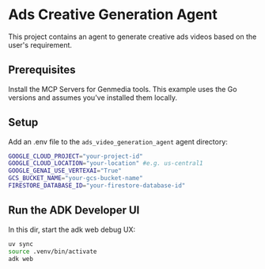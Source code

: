 # Ads Creative Generation Agent

This project contains an agent to generate creative ads videos based on the user's requirement.

## Prerequisites

Install the MCP Servers for Genmedia tools. This example uses the Go versions and assumes you've installed them locally.

## Setup

Add an .env file to the `ads_video_generation_agent` agent directory:

```bash
GOOGLE_CLOUD_PROJECT="your-project-id"
GOOGLE_CLOUD_LOCATION="your-location" #e.g. us-central1
GOOGLE_GENAI_USE_VERTEXAI="True"
GCS_BUCKET_NAME="your-gcs-bucket-name"
FIRESTORE_DATABASE_ID="your-firestore-database-id"
```

## Run the ADK Developer UI

In this dir, start the adk web debug UX:

```bash
uv sync
source .venv/bin/activate
adk web
```
